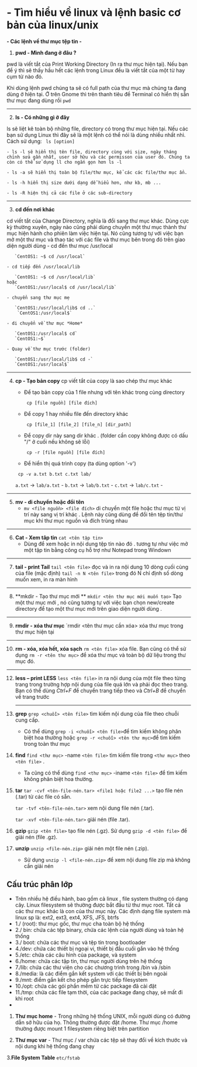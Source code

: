 # -  Tìm hiểu về linux và lệnh basic cơ bản của linux/unix

 **- Các lệnh về thư mục tệp tin -**
  1. **pwd - Mình đang ở đâu ?**

   pwd là viết tắt của Print Working Directory (In ra thư mục hiện tại). Nếu bạn để ý thì sẽ thấy hầu hết các lệnh trong Linux đều là viết tắt của một từ hay cụm từ nào đó.

   Khi dùng lệnh pwd chúng ta sẽ có full path của thư mục mà chúng ta đang dùng ở hiện tại. Ở trên Gnome thì trên thanh tiêu đề Terminal có hiển thị sẵn thư mục đang dùng rồi
    `pwd`

---
  2. **ls - Có những gì ở đây**

  ls sẽ liệt kê toàn bộ những file, directory có trong thư mục hiện tại. Nếu các bạn sử dụng Linux thì đây sẽ là một lệnh có thể nói là dùng nhiều nhất nhì. Cách sử dụng:
  ` ls [option]`

    - ls -l sẽ hiển thị tên file, directory cùng với size, ngày tháng chỉnh sửa gần nhất, user sở hữu và các permisson của user đó. Chúng ta còn có thể sử dụng ll cho ngắn gọn hơn ls -l

    - ls -a sẽ hiển thị toàn bộ file/thư mục, kể các các file/thư mục ẩn.

    - ls -h hiển thị size dưới dạng dễ hiểu hơn, như kb, mb ...

    - ls -R hiện thị cả các file ở các sub-directory

   
---
  3. **cd đến nơi khác**

  cd viết tắt của Change Directory, nghĩa là đổi sang thư mục khác. Dùng cực kỳ thường xuyên, ngày nào cũng phải dùng 
  chuyển một thư mục thành thư mục hiện hành cho phiên làm việc hiện tại. Nó cũng tương tự với việc bạn mở một thư mục và thao tác với các file và thư mục bên trong đó trên giao diện người dùng
    - cd đến thư mục /usr/local

       `CentOS1: ~$ cd /usr/local`

    - cd tiếp đến /usr/local/lib

       `CentOS1: ~$ cd /usr/local/lib`
    hoặc
       `CentOS1:/usr/local$ cd /usr/local/lib`

    - chuyển sang thư mục mẹ

       `CentOS1:/usr/local/lib$ cd ..`
        `CentOS1:/usr/local$`

    - di chuyển về thư mục *Home*

       `CentOS1:/usr/local$ cd`
       `CentOS1:~$`

    - Quay về thư mục trước (folder)

       `CentOS1:/usr/local/lib$ cd -`
       `CentOS1:/usr/local$`   
  ---      
  4. **cp - Tạo bản copy**
  cp viết tắt của copy là sao chép thư mục khác
     - Để tạo bản copy của 1 file nhưng với tên khác trong cùng directory

       ` cp [file nguồn] [file đích]`

     - Để copy 1 hay nhiều file đến directory khác

       ` cp [file_1] [file_2] [file_n] [dir_path]`

     - Để copy dir này sang dir khác . (folder cần copy không được có dấu "/" ở cuối nếu không sẽ lỗi) 
      
       ` cp -r [file nguồn] [file đích]`

      - Để hiển thị quá trình copy (ta dùng option '-v')

       ` cp -v a.txt b.txt c.txt lab/`
      
       `a.txt` -> `lab/a.txt` -
       `b.txt` -> `lab/b.txt` -
       `c.txt` -> `lab/c.txt` -
---
  5. **mv - di chuyển hoặc đổi tên**
	  -  `mv <file nguồn> <file đích>`  di chuyển một file hoặc thư mục từ vị trí này sang vị trí khác . Lệnh này cũng dùng để đổi tên tệp tin/thư mục khi thư mục nguồn và đích trùng nhau
	  
---
  6. **Cat - Xem tâp tin**
	  `cat <tên tập tin> `
	  - Dùng để xem hoặc in nội dung tệp tin nào đó . tương tự như việc mở một tập tin bằng công cụ hỗ trợ như Notepad trong Windown
 ---
 
  7. **tail - print Tail**
	  `tail <tên file>` đọc và in ra nội dung 10 dòng cuối cùng của file (mặc định)
	  `tail -n N <tên file>` trong đó N chỉ định số dòng muốn xem, in ra màn hình
---
  8. **mkdir - Tạo thư mục mới **
	  `mkdir <tên thư mục mới muốn tạo>`
	  Tạo một thư mục mới , nó cũng tương tự với việc bạn chọn new/create directory để tạo một thư mục mới trên giao diện người dùng . 
  ---
  9. **rmdir - xóa thư mục**
	  `rmdir <tên thư mục cần xóa> xóa thư mục trong thư mục hiện tại
  ---
  10. **rm - xóa, xóa hết, xóa sạch**
	  `rm <tên file>` xóa file. Bạn cũng có thể sử dụng 
	  `rm -r <tên thư mục>` để xóa thư mục và toàn bộ dữ liệu trong thư mục đó.
---	  
  12. **less – print LESS**
	  `less <tên file>` in ra nội dung của một file theo từng trang trong trường hợp nội dung của file quá lớn và phải đọc theo trang. Bạn có thể dùng *Ctrl+F* để chuyển trang tiếp theo và *Ctrl+B* để chuyển về trang trước
	  
	  ----
  13. **grep**
	  `grep <chuỗi> <tên file>` tìm kiếm nội dung của file theo chuỗi cung cấp.  
		- Có thể dùng
 `grep -i <chuỗi> <tên file>`để tìm kiếm không phân biệt hoa thường 
 hoặc
  `grep -r <chuỗi> <tên thư mục>`để tìm kiếm trong toàn thư mục

  15. **find**
	  `find <thư mục>` -name `<tên file>` tìm kiếm file trong `<thư mục>` theo `<tên file>` .  
		- Ta cũng có thể dùng `find <thư mục>` -iname `<tên file>` để tìm kiếm không phân biệt hoa thường.
  16. **tar**
		 `tar -cvf <tên-file-nén.tar> <file1 hoặc file2 ...>`  tạo file nén (.tar) từ các file có sẵn.

		`tar -tvf <tên-file-nén.tar>`  xem nội dung file nén (.tar).

		`tar -xvf <tên-file-nén.tar>`  giải nén (file .tar).
  17. **gzip**
		  `gzip <tên file>` tạo file nén (.gz). Sử dụng `gzip -d <tên file>` để giải nén (file .gz).
  18. **unzip**
		  `unzip <file-nén.zip>` giải nén một file nén (.zip).
		  
		 - Sử dụng `unzip -l <file-nén.zip>` để xem nội dung file zip mà không cần giải nén

## Cấu trúc phân lớp
-   Trên nhiều hệ điều hành, bao gồm cả linux , file system thường có dạng cây. Linux filesystem sẽ thường được bắt đầu từ thư mục root. Tất cả các thư mục khác là con của thư mục này. Các định dạng file system mà linux sp là: ext2, ext3, ext4, XFS, JFS, btrfs
-   1./ (root): thư mục gốc, thư mục cha toàn bộ hệ thống
-   2./ bin: chứa các tệp binary, chứa các lệnh của người dùng và toàn hệ thống
-   3./ boot: chứa các thư mục và tệp tin trong bootloader
-   4./dev: chứa các thiết bị ngoại vi, thiết bị đầu cuối gắn vào hệ thống
-   5./etc: chứa các câu hình của package, và system
-   6./home: chứa các tập tin, thư mục người dùng trên hệ thống
-   7./lib: chứa các thư viện cho các chương trình trong /bin và /sbin
-   8./media: là các điểm gắn kết system với các thiết bị bên ngoài
-   9./mnt: điểm gắn kết cho phép gắn trực tiếp filesystem
-   10./opt: chứa các gói phần mềm từ các package đã cài đặt
-   11./tmp: chứa các file tạm thời, của các package đang chạy, sẽ mất đi khi root
- 
1. **Thư mục home**
		-   Trong những hệ thống UNIX, mỗi người dùng có đường dẫn sở hữu của họ. Thông thường được đặt /home. Thư mục /home thường được mount 1 filesystem riêng biệt trên partition
		
2. **Thư mục var**
		-   Thư mục / var chứa các tệp sẽ thay đổi về kích thước và nội dung khi hệ thống đang chạy

3.**File System Table** 
	`etc/fstab` 
		
<!--stackedit_data:
eyJoaXN0b3J5IjpbNjQyMTMzMzk2LDYxMzcwNDY0LC0xMzU4Mj
c4MTQ5LDg0MDQ4MjY1NCwxMjQ2NTA1MTcwLC0xNjA4MjAwNjEx
LC02NDc2NTUxNjFdfQ==
-->